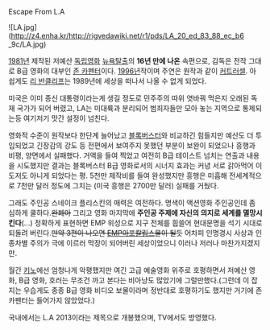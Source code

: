 Escape From L.A  

![LA.jpg](http://z4.enha.kr/http://rigvedawiki.net/r1/pds/LA_20_ed_83_88_ec_b6
_9c/LA.jpg)

[1981년](1981%EB%85%84.md) 제작된 저예산
[독립영화](%EB%8F%85%EB%A6%BD%EC%98%81%ED%99%94.md) [뉴욕탈출](%EB%89%B4%EC%9A%95%20%ED%83%88%EC%B6%9C.md)의 **16년 만에 나온** 속편으로, 감독은 전작
그대로 B급 영화의 대부인 [존 카펜터](%EC%A1%B4%20%EC%B9%B4%ED%8E%9C%ED%84%B0.md)이다.
[1996년](1996%EB%85%84.md)작이며 주연은 원작과 같이 [커트러셀](%EC%BB%A4%ED%8A%B8%20%EB%9F%AC%EC%85%80.md). 아쉽게도 [리 반클리프](%EB%A6%AC%20%EB%B0%98%20%ED%81%B4%EB%A6%AC%ED%94%84.md)는 1989년에 세상을
떠나서 나올 수 없게 되었다.

미국은 이미 종신 대통령이라는게 생길 정도로 민주주의 따위 엿바꿔 먹은지 오래된 독재 국가가 되어 버렸고, LA는 미대륙과 분리되어
범죄자들만 모아 놓는 지역으로 통제되는등 여기저기 맛간 설정이 넘친다.  

영화적 수준이 원작보다 한단계 늘어났고
[블록버스터](%EB%B8%94%EB%A1%9D%EB%B2%84%EC%8A%A4%ED%84%B0.md)와 비교하긴 힘들지만 예산도 더
투입되었고 긴장감의 강도 등 전편에서 보여주지 못했던 부분이 보완이 되었으나 흥행과 비평, 양면에서 실패했다. 거액을 들여 찍었고 여전히
B급 테이스트 넘치는 연출과 내용을 시도했지만 결과는 블록버스터 B급 영화로서의 시너지 효과는 커녕 서로 갉아먹어 이도저도 아니게 되었다는
평. 5천만 제작비를 들여 완성했지만 흥행은 미흡해 전세계적으로 7천만 달러 정도에 그치는 (미국 흥행은 2700만 달러) 실패를 거뒀다.

그래도 주인공 스네이크 플리스킨의 매력은 여전하다. 명색이 액션영화 주인공인데 좀 심하게 쿨하다.<del>완폐아</del> 그리고 영화
마지막에 **주인공 주제에 자신의 의지로 세계를 멸망시킨다**(...) 정확하게 표현하면 EMP 위성으로 지구 전체를 흽쓸어 현대문명을 석기
시대로 되돌려 버린다.<del>만약 3편이 나오면 [EMP아포칼립스](EMP%20%EC%95%84%ED%8F%AC%EC%B9%BC%EB%A6%BD%EC%8A%A4.md)물이 될듯</del>
어차피 인명경시 사상과 인종차별 주의가 극에 이르러 막장이 되어버린 세상이었으니 이러나 저러나 마찬가지겠지만.

월간 [키노](%ED%82%A4%EB%85%B8.md)에선 엄청나게 악평했지만 여긴 고급 예술영화 위주로 호평하면서 저예산 영화, B급
영화, 호러는 무조건 까고 본다는 비아냥도 많았기에 그럴만했다.(그런데 이 잡지는 우습게도 종종 B급 영화 비디오 보물이라며 정반대로
호평하기도 했지만 거기에 존 카펜터는 들어가지 않았었다.)

국내에서는 L.A 2013이라는 제목으로 개봉했으며, TV에서도 방영했다.  

